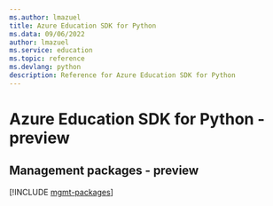 ```yaml
---
ms.author: lmazuel
title: Azure Education SDK for Python
ms.data: 09/06/2022
author: lmazuel
ms.service: education
ms.topic: reference
ms.devlang: python
description: Reference for Azure Education SDK for Python
---
```

# Azure Education SDK for Python - preview

## Management packages - preview
[!INCLUDE [mgmt-packages](education-mgmt-index.md)]